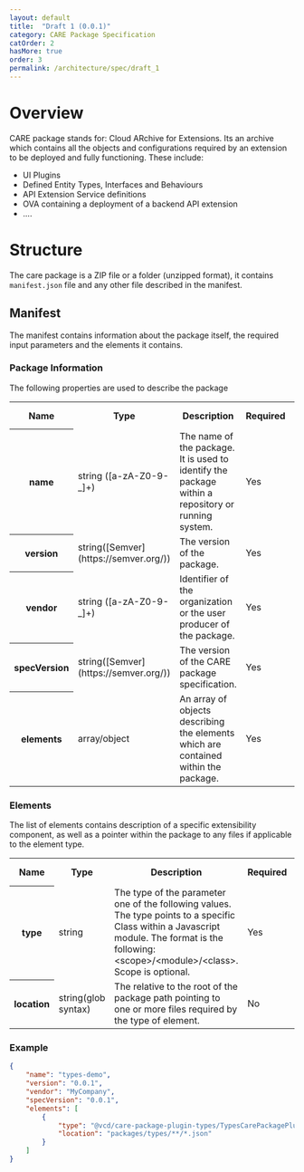 ```yaml
---
layout: default
title:  "Draft 1 (0.0.1)"
category: CARE Package Specification
catOrder: 2
hasMore: true
order: 3
permalink: /architecture/spec/draft_1
---
```

# Overview

CARE package stands for: Cloud ARchive for Extensions. Its an archive which contains all the objects and configurations required by an extension to be deployed and fully functioning. These include:
* UI Plugins
* Defined Entity Types, Interfaces and Behaviours
* API Extension Service definitions
* OVA containing a deployment of a backend API extension
* ....

# Structure
The care package is a ZIP file or a folder (unzipped format), it contains `manifest.json` file and any other file described in the manifest. 

## Manifest
The manifest contains information about the package itself, the required input parameters and the elements it contains.

### Package Information
The following properties are used to describe the package
<table class="table">
  <tr>
    <th>Name</th>
    <th>Type</th>
    <th>Description</th>
    <th>Required</th>
    <th>Default Value</th>
  </tr>
  <tr >
    <th>name</th>
    <td>string ([a-zA-Z0-9-_]+)</td>
    <td class="left">The name of the package. It is used to identify the package within a repository or running system.</td>
    <td>Yes</td>
    <td>-</td>
  </tr>
  <tr >
    <th>version</th>
    <td>string([Semver](https://semver.org/))</td>
    <td class="left">The version of the package.</td>
    <td>Yes</td>
    <td>-</td>
  </tr>
  <tr >
    <th>vendor</th>
    <td>string ([a-zA-Z0-9-_]+)</td>
    <td class="left">Identifier of the organization or the user producer of the package.</td>
    <td>Yes</td>
    <td>-</td>
  </tr>
  <tr >
    <th>specVersion</th>
    <td>string([Semver](https://semver.org/))</td>
    <td class="left">The version of the CARE package specification.</td>
    <td>Yes</td>
    <td>-</td>
  </tr>
  <tr >
    <th>elements</th>
    <td>array/object</td>
    <td class="left">An array of objects describing the elements which are contained within the package.</td>
    <td>Yes</td>
    <td>-</td>
  </tr>
</table>

### Elements
The list of elements contains description of a specific extensibility component, as well as a pointer within the package to any files if applicable to the element type.
<table class="table">
  <tr>
    <th>Name</th>
    <th>Type</th>
    <th>Description</th>
    <th>Required</th>
    <th>Default Value</th>
  </tr>
  <tr >
    <th>type</th>
    <td>string</td>
    <td class="left">The type of the parameter one of the following values. The type points to a specific Class within a Javascript module. The format is the following: &lt;scope&gt;/&lt;module&gt;/&lt;class&gt;. Scope is optional.</td>
    <td>Yes</td>
    <td>-</td>
  </tr>
  <tr >
    <th>location</th>
    <td>string(glob syntax)</td>
    <td class="left">The relative to the root of the package path pointing to one or more files required by the type of element.</td>
    <td>No</td>
    <td>-</td>
  </tr>
</table>

### Example
```json
{
    "name": "types-demo",
    "version": "0.0.1",
    "vendor": "MyCompany",
    "specVersion": "0.0.1",
    "elements": [
        {
            "type": "@vcd/care-package-plugin-types/TypesCarePackagePlugin",
            "location": "packages/types/**/*.json"
        }
    ]
}
```

